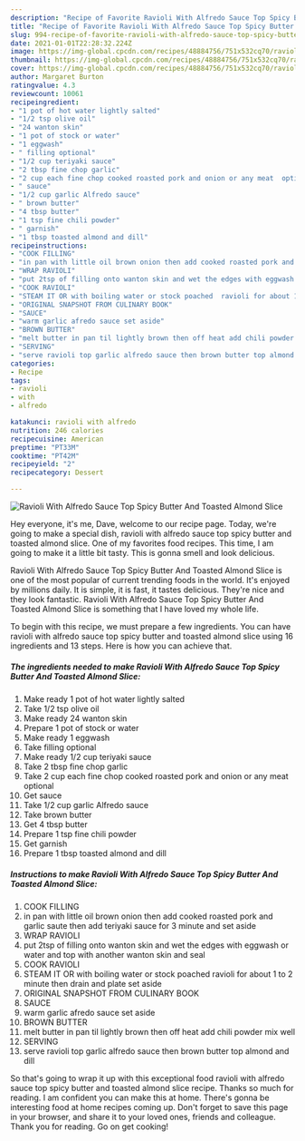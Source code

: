 ```yaml
---
description: "Recipe of Favorite Ravioli With Alfredo Sauce Top Spicy Butter And Toasted Almond Slice"
title: "Recipe of Favorite Ravioli With Alfredo Sauce Top Spicy Butter And Toasted Almond Slice"
slug: 994-recipe-of-favorite-ravioli-with-alfredo-sauce-top-spicy-butter-and-toasted-almond-slice
date: 2021-01-01T22:28:32.224Z
image: https://img-global.cpcdn.com/recipes/48884756/751x532cq70/ravioli-with-alfredo-sauce-top-spicy-butter-and-toasted-almond-slice-recipe-main-photo.jpg
thumbnail: https://img-global.cpcdn.com/recipes/48884756/751x532cq70/ravioli-with-alfredo-sauce-top-spicy-butter-and-toasted-almond-slice-recipe-main-photo.jpg
cover: https://img-global.cpcdn.com/recipes/48884756/751x532cq70/ravioli-with-alfredo-sauce-top-spicy-butter-and-toasted-almond-slice-recipe-main-photo.jpg
author: Margaret Burton
ratingvalue: 4.3
reviewcount: 10061
recipeingredient:
- "1 pot of hot water lightly salted"
- "1/2 tsp olive oil"
- "24 wanton skin"
- "1 pot of stock or water"
- "1 eggwash"
- " filling optional"
- "1/2 cup teriyaki sauce"
- "2 tbsp fine chop garlic"
- "2 cup each fine chop cooked roasted pork and onion or any meat  optional"
- " sauce"
- "1/2 cup garlic Alfredo sauce"
- " brown butter"
- "4 tbsp butter"
- "1 tsp fine chili powder"
- " garnish"
- "1 tbsp toasted almond and dill"
recipeinstructions:
- "COOK FILLING"
- "in pan with little oil brown onion then add cooked roasted pork and garlic saute then add teriyaki sauce for 3 minute and set aside"
- "WRAP RAVIOLI"
- "put 2tsp of filling onto wanton skin and wet the edges with eggwash or water and top with another wanton skin and  seal"
- "COOK RAVIOLI"
- "STEAM IT OR with boiling water or stock poached  ravioli for about 1 to 2 minute then drain and plate  set aside"
- "ORIGINAL SNAPSHOT FROM CULINARY BOOK"
- "SAUCE"
- "warm garlic afredo sauce set aside"
- "BROWN BUTTER"
- "melt butter in pan til lightly brown then off heat add chili powder mix well"
- "SERVING"
- "serve ravioli top garlic alfredo sauce then brown butter top almond and dill"
categories:
- Recipe
tags:
- ravioli
- with
- alfredo

katakunci: ravioli with alfredo 
nutrition: 246 calories
recipecuisine: American
preptime: "PT33M"
cooktime: "PT42M"
recipeyield: "2"
recipecategory: Dessert

---
```



![Ravioli With Alfredo Sauce Top Spicy Butter And Toasted Almond Slice](https://img-global.cpcdn.com/recipes/48884756/751x532cq70/ravioli-with-alfredo-sauce-top-spicy-butter-and-toasted-almond-slice-recipe-main-photo.jpg)

Hey everyone, it's me, Dave, welcome to our recipe page. Today, we're going to make a special dish, ravioli with alfredo sauce top spicy butter and toasted almond slice. One of my favorites food recipes. This time, I am going to make it a little bit tasty. This is gonna smell and look delicious.



Ravioli With Alfredo Sauce Top Spicy Butter And Toasted Almond Slice is one of the most popular of current trending foods in the world. It's enjoyed by millions daily. It is simple, it is fast, it tastes delicious. They're nice and they look fantastic. Ravioli With Alfredo Sauce Top Spicy Butter And Toasted Almond Slice is something that I have loved my whole life.


To begin with this recipe, we must prepare a few ingredients. You can have ravioli with alfredo sauce top spicy butter and toasted almond slice using 16 ingredients and 13 steps. Here is how you can achieve that.

<!--inarticleads1-->

##### The ingredients needed to make Ravioli With Alfredo Sauce Top Spicy Butter And Toasted Almond Slice:

1. Make ready 1 pot of hot water lightly salted
1. Take 1/2 tsp olive oil
1. Make ready 24 wanton skin
1. Prepare 1 pot of stock or water
1. Make ready 1 eggwash
1. Take  filling optional
1. Make ready 1/2 cup teriyaki sauce
1. Take 2 tbsp fine chop garlic
1. Take 2 cup each fine chop cooked roasted pork and onion or any meat  optional
1. Get  sauce
1. Take 1/2 cup garlic Alfredo sauce
1. Take  brown butter
1. Get 4 tbsp butter
1. Prepare 1 tsp fine chili powder
1. Get  garnish
1. Prepare 1 tbsp toasted almond and dill




<!--inarticleads2-->

##### Instructions to make Ravioli With Alfredo Sauce Top Spicy Butter And Toasted Almond Slice:

1. COOK FILLING
1. in pan with little oil brown onion then add cooked roasted pork and garlic saute then add teriyaki sauce for 3 minute and set aside
1. WRAP RAVIOLI
1. put 2tsp of filling onto wanton skin and wet the edges with eggwash or water and top with another wanton skin and  seal
1. COOK RAVIOLI
1. STEAM IT OR with boiling water or stock poached  ravioli for about 1 to 2 minute then drain and plate  set aside
1. ORIGINAL SNAPSHOT FROM CULINARY BOOK
1. SAUCE
1. warm garlic afredo sauce set aside
1. BROWN BUTTER
1. melt butter in pan til lightly brown then off heat add chili powder mix well
1. SERVING
1. serve ravioli top garlic alfredo sauce then brown butter top almond and dill




So that's going to wrap it up with this exceptional food ravioli with alfredo sauce top spicy butter and toasted almond slice recipe. Thanks so much for reading. I am confident you can make this at home. There's gonna be interesting food at home recipes coming up. Don't forget to save this page in your browser, and share it to your loved ones, friends and colleague. Thank you for reading. Go on get cooking!
